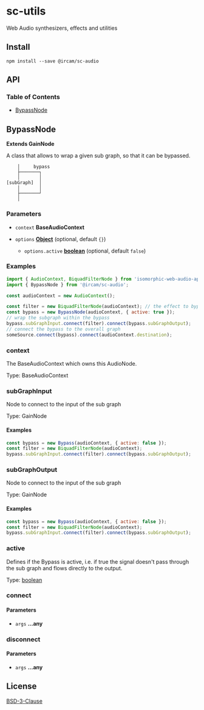 # sc-utils

Web Audio synthesizers, effects and utilities

## Install

```
npm install --save @ircam/sc-audio
```

## API

<!-- api -->
<!-- Generated by documentation.js. Update this documentation by updating the source code. -->

### Table of Contents

*   [BypassNode][1]

## BypassNode

**Extends GainNode**

A class that allows to wrap a given sub graph, so that it can be bypassed.

        │     bypass
        ├───────┐
        │       │
    [subGraph]  │
        │       │
        ├───────┘
        │

### Parameters

*   `context` **BaseAudioContext**&#x20;
*   `options` **[Object][2]**  (optional, default `{}`)

    *   `options.active` **[boolean][3]**  (optional, default `false`)

### Examples

```javascript
import { AudioContext, BiquadFilterNode } from 'isomorphic-web-audio-api';
import { BypassNode } from '@ircam/sc-audio';

const audioContext = new AudioContext();

const filter = new BiquadFilterNode(audioContext); // the effect to bypass
const bypass = new BypassNode(audioContext, { active: true });
// wrap the subgraph within the bypass
bypass.subGraphInput.connect(filter).connect(bypass.subGraphOutput);
// connect the bypass to the overall graph
someSource.connect(bypass).connect(audioContext.destination);
```

### context

The BaseAudioContext which owns this AudioNode.

Type: BaseAudioContext

### subGraphInput

Node to connect to the input of the sub graph

Type: GainNode

#### Examples

```javascript
const bypass = new Bypass(audioContext, { active: false });
const filter = new BiquadFilterNode(audioContext);
bypass.subGraphInput.connect(filter).connect(bypass.subGraphOutput);
```

### subGraphOutput

Node to connect to the input of the sub graph

Type: GainNode

#### Examples

```javascript
const bypass = new Bypass(audioContext, { active: false });
const filter = new BiquadFilterNode(audioContext);
bypass.subGraphInput.connect(filter).connect(bypass.subGraphOutput);
```

### active

Defines if the Bypass is active, i.e. if true the signal doesn't pass through
the sub graph and flows directly to the output.

Type: [boolean][3]

### connect

#### Parameters

*   `args` **...any**&#x20;

### disconnect

#### Parameters

*   `args` **...any**&#x20;

[1]: #bypassnode

[2]: https://developer.mozilla.org/docs/Web/JavaScript/Reference/Global_Objects/Object

[3]: https://developer.mozilla.org/docs/Web/JavaScript/Reference/Global_Objects/Boolean

<!-- apistop -->

## License

[BSD-3-Clause](./LICENSE)

